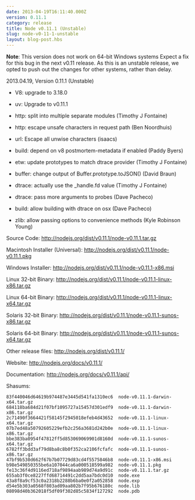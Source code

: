 ```yaml
---
date: 2013-04-19T16:11:40.000Z
version: 0.11.1
category: release
title: Node v0.11.1 (Unstable)
slug: node-v0-11-1-unstable
layout: blog-post.hbs
---
```


**Note**: This version does not work on 64-bit Windows systems  Expect
a fix for this bug in the next v0.11 release.  As this is an unstable
release, we opted to push out the changes for other systems, rather
than delay.

2013.04.19, Version 0.11.1 (Unstable)

* V8: upgrade to 3.18.0

* uv: Upgrade to v0.11.1

* http: split into multiple separate modules (Timothy J Fontaine)

* http: escape unsafe characters in request path (Ben Noordhuis)

* url: Escape all unwise characters (isaacs)

* build: depend on v8 postmortem-metadata if enabled (Paddy Byers)

* etw: update prototypes to match dtrace provider (Timothy J Fontaine)

* buffer: change output of Buffer.prototype.toJSON() (David Braun)

* dtrace: actually use the _handle.fd value (Timothy J Fontaine)

* dtrace: pass more arguments to probes (Dave Pacheco)

* build: allow building with dtrace on osx (Dave Pacheco)

* zlib: allow passing options to convenience methods (Kyle Robinson Young)


Source Code: http://nodejs.org/dist/v0.11.1/node-v0.11.1.tar.gz

Macintosh Installer (Universal): http://nodejs.org/dist/v0.11.1/node-v0.11.1.pkg

Windows Installer: http://nodejs.org/dist/v0.11.1/node-v0.11.1-x86.msi

Linux 32-bit Binary: http://nodejs.org/dist/v0.11.1/node-v0.11.1-linux-x86.tar.gz

Linux 64-bit Binary: http://nodejs.org/dist/v0.11.1/node-v0.11.1-linux-x64.tar.gz

Solaris 32-bit Binary: http://nodejs.org/dist/v0.11.1/node-v0.11.1-sunos-x86.tar.gz

Solaris 64-bit Binary: http://nodejs.org/dist/v0.11.1/node-v0.11.1-sunos-x64.tar.gz

Other release files: http://nodejs.org/dist/v0.11.1/

Website: http://nodejs.org/docs/v0.11.1/

Documentation: http://nodejs.org/docs/v0.11.1/api/

Shasums:

```
83f440046d64619b974487e3445d541fa1310ec6  node-v0.11.1-darwin-x64.tar.gz
684118ba684d21f07bf1095727a15457d301edf9  node-v0.11.1-darwin-x86.tar.gz
2c71490f3664421f58145f2945018efeb4d43652  node-v0.11.1-linux-x64.tar.gz
07b7ed48a50792605229efb2c256a3681d242b0e  node-v0.11.1-linux-x86.tar.gz
bbe383ba0954f47812ff5d853069069901d8160d  node-v0.11.1-sunos-x64.tar.gz
6782ff3bdd3af79d8ba8c8b0f352ca2106fcfafc  node-v0.11.1-sunos-x86.tar.gz
47bf9b530d662f67b7b07729d83cd4f5575846b8  node-v0.11.1-x86.msi
b98e549850355be6a107044ca6a000518599a982  node-v0.11.1.pkg
fe13c36f4d9116ed718af9894aab989d74a9d91c  node-v0.11.1.tar.gz
655ab3f0ce8227ffd68714491c2dd5aa7bdc0d10  node.exe
43a8f8a9cf53c0a2318b2288b6ba0e0f2a052858  node.exp
d54e5b303a0568f803ad09aa802b7f95b676180c  node.lib
08098d40b362018f5df09f302d85c5834f127292  node.pdb
```

